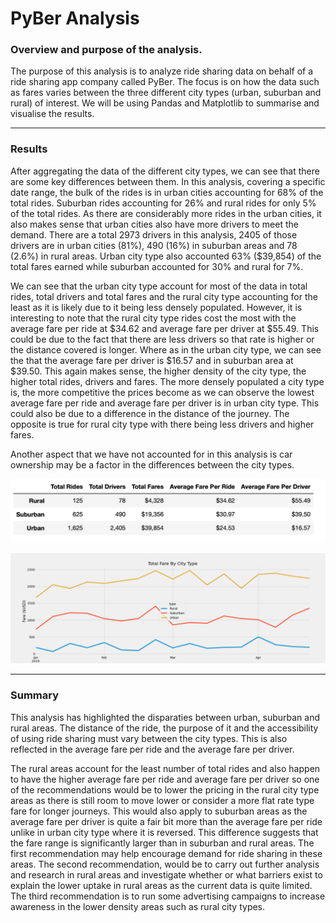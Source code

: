 # PyBer Analysis

### Overview and purpose of the analysis.

The purpose of this analysis is to analyze ride sharing data on behalf of a ride sharing app company called PyBer. The focus is on how the data such as fares varies between the three different city types (urban, suburban and rural) of interest. We will be using Pandas and Matplotlib to summarise and visualise the results. 

----

### Results

After aggregating the data of the different city types, we can see that there are some key differences between them. In this analysis, covering a specific date range, the bulk of the rides is in urban cities accounting for 68% of the total rides. Suburban rides accounting for 26% and rural rides for only 5% of the total rides. As there are considerably more rides in the urban cities, it also makes sense that urban cities also have more drivers to meet the demand. There are a total 2973 drivers in this analysis, 2405 of those drivers are in urban cities (81%), 490 (16%) in suburban areas and 78 (2.6%) in rural areas. Urban city type also accounted 63% ($39,854) of the total fares earned while suburban accounted for 30% and rural for 7%. 

We can see that the urban city type account for most of the data in total rides, total drivers and total fares and the rural city type accounting for the least as it is likely due to it being less densely populated. However, it is interesting to note that the rural city type rides cost the most with the average fare per ride at $34.62 and average fare per driver at $55.49. This could be due to the fact that there are less drivers so that rate is higher or the distance covered is longer. Where as in the urban city type, we can see the that the average fare per driver is $16.57 and in suburban area at $39.50. This again makes sense, the higher density of the city type, the higher total rides, drivers and fares. The more densely populated a city type is, the more competitive the prices become as we can observe the lowest average fare per ride and average fare per driver is in urban city type. This could also be due to a difference in the distance of the journey. The opposite is true for rural city type with there being less drivers and higher fares. 

Another aspect that we have not accounted for in this analysis is car ownership may be a factor in the differences between the city types.

![Summary of dataframe](https://github.com/YanLuong/PyBer_Analysis/blob/main/Resources/Summary%20DataFrame.png)




![Total weekly fares by type](https://github.com/YanLuong/PyBer_Analysis/blob/main/analysis/PyBer_fare_summary.png)

----
### Summary

This analysis has highlighted the disparaties between urban, suburban and rural areas. The distance of the ride, the purpose of it and the accessibility of using ride sharing must vary between the city types. This is also reflected in the average fare per ride and the average fare per driver. 

The rural areas account for the least number of total rides and also happen to have the higher average fare per ride and average fare per driver so one of the recommendations would be to lower the pricing in the rural city type areas as there is still room to move lower or consider a more flat rate type fare for longer journeys. This would also apply to suburban areas as the average fare per driver is quite a fair bit more than the average fare per ride unlike in urban city type where it is reversed. This difference suggests that the fare range is significantly larger than in suburban and rural areas. The first recommendation may help encourage demand for ride sharing in these areas. The second recommendation, would be to carry out further analysis and research in rural areas and investigate whether or what barriers exist to explain the lower uptake in rural areas as the current data is quite limited. The third recommendation is to run some advertising campaigns to increase awareness in the lower density areas such as rural city types.



